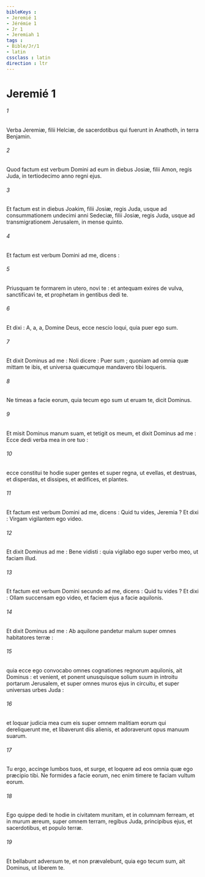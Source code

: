 ```yaml
---
bibleKeys : 
- Jeremié 1
- Jérémie 1
- Jr 1
- Jeremiah 1
tags : 
- Bible/Jr/1
- latin
cssclass : latin
direction : ltr
---
```


# Jeremié 1

###### 1
Verba Jeremiæ, filii Helciæ, de sacerdotibus qui fuerunt in Anathoth, in terra Benjamin.
###### 2
Quod factum est verbum Domini ad eum in diebus Josiæ, filii Amon, regis Juda, in tertiodecimo anno regni ejus.
###### 3
Et factum est in diebus Joakim, filii Josiæ, regis Juda, usque ad consummationem undecimi anni Sedeciæ, filii Josiæ, regis Juda, usque ad transmigrationem Jerusalem, in mense quinto.
###### 4
Et factum est verbum Domini ad me, dicens :
###### 5
Priusquam te formarem in utero, novi te : et antequam exires de vulva, sanctificavi te, et prophetam in gentibus dedi te.
###### 6
Et dixi : A, a, a, Domine Deus, ecce nescio loqui, quia puer ego sum.
###### 7
Et dixit Dominus ad me : Noli dicere : Puer sum ; quoniam ad omnia quæ mittam te ibis, et universa quæcumque mandavero tibi loqueris.
###### 8
Ne timeas a facie eorum, quia tecum ego sum ut eruam te, dicit Dominus.
###### 9
Et misit Dominus manum suam, et tetigit os meum, et dixit Dominus ad me : Ecce dedi verba mea in ore tuo :
###### 10
ecce constitui te hodie super gentes et super regna, ut evellas, et destruas, et disperdas, et dissipes, et ædifices, et plantes.
###### 11
Et factum est verbum Domini ad me, dicens : Quid tu vides, Jeremia ? Et dixi : Virgam vigilantem ego video.
###### 12
Et dixit Dominus ad me : Bene vidisti : quia vigilabo ego super verbo meo, ut faciam illud.
###### 13
Et factum est verbum Domini secundo ad me, dicens : Quid tu vides ? Et dixi : Ollam succensam ego video, et faciem ejus a facie aquilonis.
###### 14
Et dixit Dominus ad me : Ab aquilone pandetur malum super omnes habitatores terræ :
###### 15
quia ecce ego convocabo omnes cognationes regnorum aquilonis, ait Dominus : et venient, et ponent unusquisque solium suum in introitu portarum Jerusalem, et super omnes muros ejus in circuitu, et super universas urbes Juda :
###### 16
et loquar judicia mea cum eis super omnem malitiam eorum qui dereliquerunt me, et libaverunt diis alienis, et adoraverunt opus manuum suarum.
###### 17
Tu ergo, accinge lumbos tuos, et surge, et loquere ad eos omnia quæ ego præcipio tibi. Ne formides a facie eorum, nec enim timere te faciam vultum eorum.
###### 18
Ego quippe dedi te hodie in civitatem munitam, et in columnam ferream, et in murum æreum, super omnem terram, regibus Juda, principibus ejus, et sacerdotibus, et populo terræ.
###### 19
Et bellabunt adversum te, et non prævalebunt, quia ego tecum sum, ait Dominus, ut liberem te.
